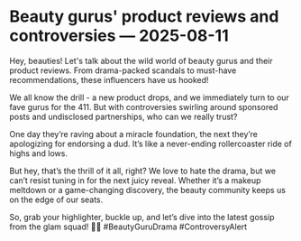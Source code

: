 # Beauty gurus' product reviews and controversies — 2025-08-11

Hey, beauties! Let's talk about the wild world of beauty gurus and their product reviews. From drama-packed scandals to must-have recommendations, these influencers have us hooked! 

We all know the drill - a new product drops, and we immediately turn to our fave gurus for the 411. But with controversies swirling around sponsored posts and undisclosed partnerships, who can we really trust?

One day they’re raving about a miracle foundation, the next they’re apologizing for endorsing a dud. It’s like a never-ending rollercoaster ride of highs and lows.

But hey, that’s the thrill of it all, right? We love to hate the drama, but we can’t resist tuning in for the next juicy reveal. Whether it’s a makeup meltdown or a game-changing discovery, the beauty community keeps us on the edge of our seats.

So, grab your highlighter, buckle up, and let’s dive into the latest gossip from the glam squad! 💄✨ #BeautyGuruDrama #ControversyAlert